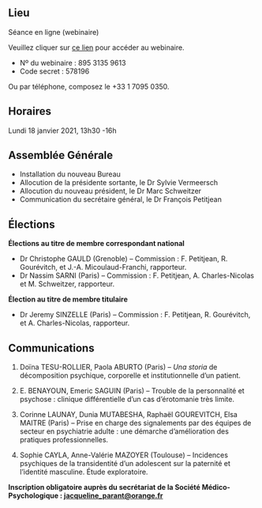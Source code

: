 ## Lieu
Séance en ligne (webinaire)

Veuillez cliquer sur [ce lien](https://us02web.zoom.us/j/89531359613?pwd=N1JjdEpHKzB1WHdMRGlpOVpBelozUT09) pour accéder au webinaire.
- Nº du webinaire : 895 3135 9613
- Code secret : 578196

Ou par téléphone, composez le +33 1 7095 0350.

## Horaires
Lundi 18 janvier 2021, 13h30 -16h

## Assemblée Générale
- Installation du nouveau Bureau
- Allocution de la présidente sortante, le Dr Sylvie Vermeersch
- Allocution du nouveau président, le Dr Marc Schweitzer
- Communication du secrétaire général, le Dr François Petitjean

## Élections

**Élections au titre de membre correspondant national**
- Dr Christophe GAULD (Grenoble) – Commission : F. Petitjean, R. Gourévitch, et J.-A. Micoulaud-Franchi, rapporteur.
- Dr Nassim SARNI (Paris) – Commission : F. Petitjean, A. Charles-Nicolas et M. Schweitzer, rapporteur.

**Élection au titre de membre titulaire**
- Dr Jeremy SINZELLE (Paris) – Commission : F. Petitjean, R. Gourévitch, et A. Charles-Nicolas, rapporteur.

## Communications

1. Doïna TESU-ROLLIER, Paola ABURTO (Paris) – *Una storia* de décomposition psychique, corporelle et institutionnelle d’un patient.

2. E. BENAYOUN, Emeric SAGUIN (Paris) – Trouble de la personnalité et psychose : clinique différentielle d’un cas d’érotomanie très limite.

3. Corinne LAUNAY, Dunia MUTABESHA, Raphaël GOUREVITCH, Elsa MAITRE (Paris) – Prise en charge des signalements par des équipes de secteur en psychiatrie adulte : une démarche d’amélioration des pratiques professionnelles.

4. Sophie CAYLA, Anne-Valérie MAZOYER (Toulouse) – Incidences psychiques de la transidentité d’un adolescent sur la paternité et l’identité masculine. Étude exploratoire.

**Inscription obligatoire auprès du secrétariat de la Société Médico-Psychologique : jacqueline_parant@orange.fr**
